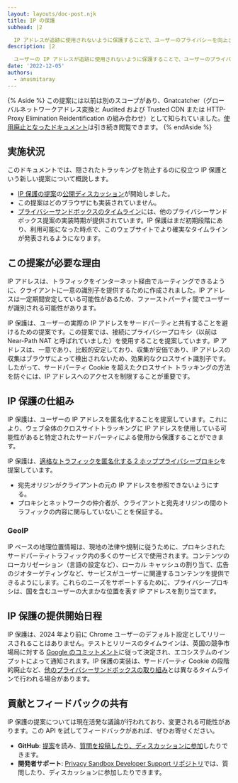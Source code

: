 ```yaml
---
layout: layouts/doc-post.njk
title: IP の保護
subhead: |2

  IP アドレスが追跡に使用されないように保護することで、ユーザーのプライバシーを向上させます。
description: |2

  ユーザーの IP アドレスが追跡に使用されないように保護することで、ユーザーのプライバシーを改善する提案。
date: '2022-12-05'
authors:
  - anusmitaray
---
```


{% Aside %} この提案には以前は別のスコープがあり、Gnatcatcher（グローバルネットワークアドレス変換と Audited および Trusted CDN または HTTP-Proxy Elimination Reidentification の組み合わせ）として知られていました。[使用廃止となったドキュメント](/docs/privacy-sandbox/archive/gnatcatcher/)は引き続き閲覧できます。 {% endAside %}

## 実施状況

このドキュメントでは、隠されたトラッキングを防止するのに役立つ IP 保護という新しい提案について概説します。

- [IP 保護の提案](https://github.com/GoogleChrome/ip-protection)の[公開ディスカッション](https://github.com/GoogleChrome/ip-protection/issues)が開始しました。
- この提案はどのブラウザにも実装されていません。
- [プライバシーサンドボックスのタイムライン](https://privacysandbox.com/open-web/#the-privacy-sandbox-timeline)には、他のプライバシーサンドボックス提案の実装時期が提供されています。IP 保護はまだ初期段階にあり、利用可能になった時点で、このウェブサイトでより確実なタイムラインが発表されるようになります。

## この提案が必要な理由

IP アドレスは、トラフィックをインターネット経由でルーティングできるように、クライアントに一意の識別子を提供するために作成されました。IP アドレスは一定期間安定している可能性があるため、ファーストパーティ間でユーザーが識別される可能性があります。

IP 保護は、ユーザーの実際の IP アドレスをサードパーティと共有することを避けるための提案です。この提案では、接続にプライバシープロキシ（以前は Near-Path NAT と呼ばれていました）を使用することを提案しています。IP アドレスは、一意であり、比較的安定しており、収集が安価であり、IP アドレスの収集はブラウザによって検出されないため、効果的なクロスサイト識別子です。したがって、サードパーティ Cookie を超えたクロスサイト トラッキングの方法を防ぐには、IP アドレスへのアクセスを制限することが重要です。

## IP 保護の仕組み

IP 保護は、ユーザーの IP アドレスを匿名化することを提案しています。これにより、ウェブ全体のクロスサイトトラッキングに IP アドレスを使用している可能性があると特定されたサードパーティによる使用から保護することができます。

IP 保護は、[適格なトラフィックを匿名化する 2 ホッププライバシープロキシ](https://github.com/GoogleChrome/ip-protection#privacy-proxy)を提案しています。

- 宛先オリジンがクライアントの元の IP アドレスを参照できないようにする。
- プロキシとネットワークの仲介者が、クライアントと宛先オリジンの間のトラフィックの内容に関与していないことを保証する。

### GeoIP

IP ベースの地理位置情報は、現地の法律や規制に従うために、プロキシされたサードパーティトラフィック内の多くのサービスで使用されます。コンテンツのローカリゼーション（言語の設定など）、ローカル キャッシュの割り当て、広告のジオターゲティングなど、サービスがユーザーに関連するコンテンツを提供できるようにします。これらのニーズをサポートするために、プライバシープロキシは、国を含むユーザーの大まかな位置を表す IP アドレスを割り当てます。

## IP 保護の提供開始日程

IP 保護は、2024 年より前に Chrome ユーザーのデフォルト設定としてリリースされることはありません。テストとリリースのタイムラインは、英国の競争市場局に対する [Google のコミットメント](https://blog.google/around-the-globe/google-europe/path-forward-privacy-sandbox/)に従って決定され、エコシステムのインプットによって通知されます。IP 保護の実装は、サードパーティ Cookie の段階的廃止など、[他のプライバシーサンドボックスの取り組み](http://privacysandbox.com/timeline)とは異なるタイムラインで行われる場合があります。

## 貢献とフィードバックの共有

IP 保護の提案については現在活発な議論が行われており、変更される可能性があります。この API を試してフィードバックがあれば、ぜひお寄せください。

- **GitHub**: [提案](https://github.com/GoogleChrome/ip-protection)を読み、[質問を投稿したり、ディスカッションに参加](https://github.com/GoogleChrome/ip-protection/issues)したりできます。
- **開発者サポート**: [Privacy Sandbox Developer Support リポジトリ](https://github.com/GoogleChromeLabs/privacy-sandbox-dev-support)では、質問したり、ディスカッションに参加したりできます。
